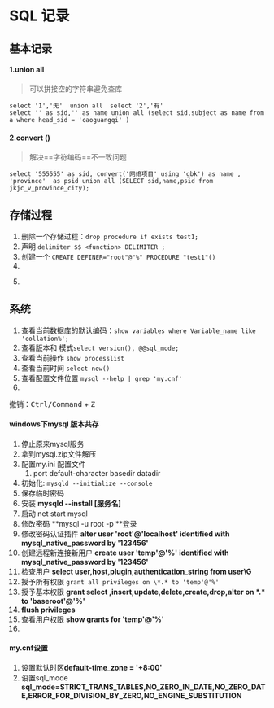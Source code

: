 # SQL 记录

## 基本记录
#### 1.union all
> 可以拼接空的字符串避免查库
``` mysql
select '1','无'  union all  select '2','有'  
select '' as sid,'' as name union all (select sid,subject as name from a where head_sid = 'caoguangqi' )
```

#### 2.convert ()
> 解决==字符编码==不一致问题
```mysql
select '555555' as sid, convert('网络项目' using 'gbk') as name ,  'province'  as psid union all (SELECT sid,name,psid from jkjc_v_province_city);
```

## 存储过程

1. 删除一个存储过程：`drop procedure if exists test1;`
2. 声明  `delimiter $$ <function> DELIMITER ;`
3. 创建一个 `CREATE DEFINER="root"@"%" PROCEDURE "test1"()`
4. 
5. >```
   >
   >```




## 系统
1.  查看当前数据库的默认编码：`show variables where Variable_name like 'collation%';`
2.  查看版本和 模式`select version(), @@sql_mode;`
3.  查看当前操作 `show processlist`
4.  查看当前时间 `select now()`
5.  查看配置文件位置 `mysql --help | grep 'my.cnf'`
6.  

撤销：<kbd>Ctrl/Command</kbd> + <kbd>Z</kbd>

#### windows下mysql 版本共存

1. 停止原来mysql服务
2. 拿到mysql.zip文件解压
3. 配置my.ini 配置文件
   1. port default-character basedir datadir
4. 初始化: `mysqld --initialize --console`
5. 保存临时密码
6. 安装 **mysqld --install [服务名]**
7. 启动 net start mysql
8. 修改密码 **mysql -u root -p **登录
9. 修改密码认证插件 **alter user 'root'@'localhost' identified with mysql_native_password by '123456'**
10. 创建远程新连接新用户 **create user 'temp'@'%' identified with mysql_native_password by '123456'**
11. 检查用户 **select user,host,plugin,authentication_string from user\G**
12. 授予所有权限 `grant all privileges on \*.* to 'temp'@'%'`
13. 授予基本权限 **grant select ,insert,update,delete,create,drop,alter on \*.\* to 'baseroot'@'%'**
14. **flush privileges**
15. 查看用户权限 **show grants for 'temp'@'%'**
16. 



#### my.cnf设置

1. 设置默认时区**default-time_zone = '+8:00'** 
2. 设置sql_mode **sql_mode=STRICT_TRANS_TABLES,NO_ZERO_IN_DATE,NO_ZERO_DATE,ERROR_FOR_DIVISION_BY_ZERO,NO_ENGINE_SUBSTITUTION**

